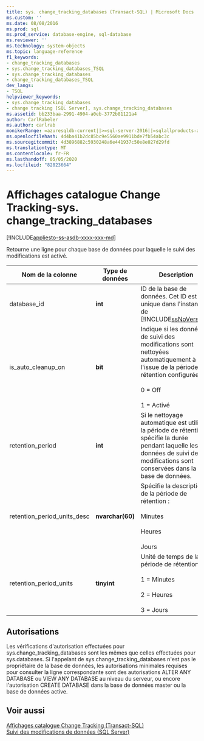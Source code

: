 ```yaml
---
title: sys. change_tracking_databases (Transact-SQL) | Microsoft Docs
ms.custom: ''
ms.date: 08/08/2016
ms.prod: sql
ms.prod_service: database-engine, sql-database
ms.reviewer: ''
ms.technology: system-objects
ms.topic: language-reference
f1_keywords:
- change_tracking_databases
- sys.change_tracking_databases_TSQL
- sys.change_tracking_databases
- change_tracking_databases_TSQL
dev_langs:
- TSQL
helpviewer_keywords:
- sys.change_tracking_databases
- change tracking [SQL Server], sys.change_tracking_databases
ms.assetid: bb233baa-2991-4904-a0eb-3772b81121a4
author: CarlRabeler
ms.author: carlrab
monikerRange: =azuresqldb-current||>=sql-server-2016||=sqlallproducts-allversions||>=sql-server-linux-2017||=azuresqldb-mi-current
ms.openlocfilehash: 4d4ba41b2dc85bc9e5560ae9911bde7fb54abc3c
ms.sourcegitcommit: 4d3896882c5930248a6e441937c50e8e027d29fd
ms.translationtype: MT
ms.contentlocale: fr-FR
ms.lasthandoff: 05/05/2020
ms.locfileid: "82823664"
---
```

# <a name="change-tracking-catalog-views---syschange_tracking_databases"></a>Affichages catalogue Change Tracking-sys. change_tracking_databases
[!INCLUDE[appliesto-ss-asdb-xxxx-xxx-md](../../includes/appliesto-ss-asdb-xxxx-xxx-md.md)]

  Retourne une ligne pour chaque base de données pour laquelle le suivi des modifications est activé.  

|Nom de la colonne|Type de données|Description|  
|-----------------|---------------|-----------------|  
|database_id|**int**|ID de la base de données. Cet ID est unique dans l'instance de [!INCLUDE[ssNoVersion](../../includes/ssnoversion-md.md)].|  
|is_auto_cleanup_on|**bit**|Indique si les données de suivi des modifications sont nettoyées automatiquement à l'issue de la période de rétention configurée :<br /><br /> 0 = Off<br /><br /> 1 = Activé|  
|retention_period|**int**|Si le nettoyage automatique est utilisé, la période de rétention spécifie la durée pendant laquelle les données de suivi des modifications sont conservées dans la base de données.|  
|retention_period_units_desc|**nvarchar(60)**|Spécifie la description de la période de rétention :<br /><br /> Minutes<br /><br /> Heures<br /><br /> Jours|  
|retention_period_units|**tinyint**|Unité de temps de la période de rétention :<br /><br /> 1 = Minutes<br /><br /> 2 = Heures<br /><br /> 3 = Jours|  
  
## <a name="permissions"></a>Autorisations  
 Les vérifications d'autorisation effectuées pour sys.change_tracking_databases sont les mêmes que celles effectuées pour sys.databases. Si l'appelant de sys.change_tracking_databases n'est pas le propriétaire de la base de données, les autorisations minimales requises pour consulter la ligne correspondante sont des autorisations ALTER ANY DATABASE ou VIEW ANY DATABASE au niveau du serveur, ou encore l'autorisation CREATE DATABASE dans la base de données master ou la base de données active.  
  
## <a name="see-also"></a>Voir aussi  
 [Affichages catalogue Change Tracking &#40;Transact-SQL&#41;](https://msdn.microsoft.com/library/6e8fd949-5560-4b34-879f-4e25aa24b183)   
 [Suivi des modifications de données &#40;SQL Server&#41;](../../relational-databases/track-changes/track-data-changes-sql-server.md)  
  
  
